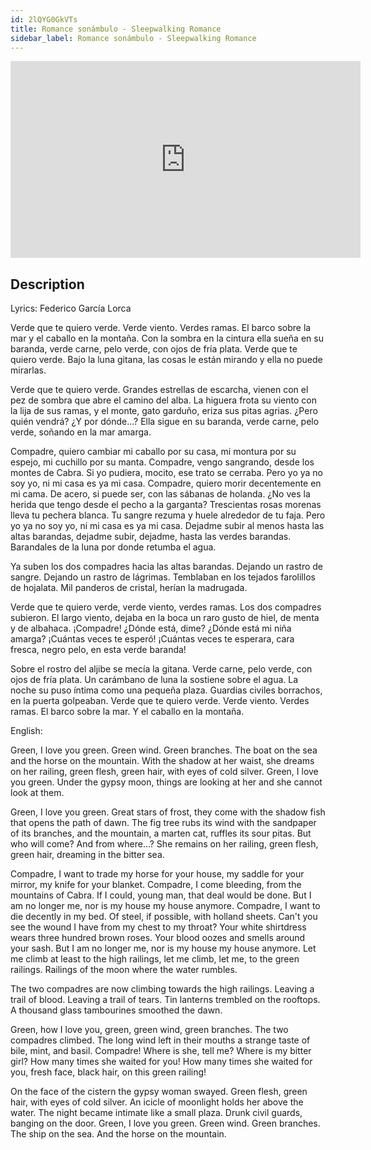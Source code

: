 ```yaml
---
id: 2lQYG0GkVTs
title: Romance sonámbulo - Sleepwalking Romance
sidebar_label: Romance sonámbulo - Sleepwalking Romance
---
```


<iframe
  width="560"
  height="315"
  src="https://www.youtube.com/embed/2lQYG0GkVTs"
  title="YouTube video player"
  frameborder="0"
  allow="accelerometer; autoplay; clipboard-write; encrypted-media; gyroscope; picture-in-picture; web-share"
  referrerpolicy="strict-origin-when-cross-origin"
  allowfullscreen
></iframe>

## Description

Lyrics: Federico García Lorca

Verde que te quiero verde.
Verde viento. Verdes ramas.
El barco sobre la mar
y el caballo en la montaña.
Con la sombra en la cintura
ella sueña en su baranda,
verde carne, pelo verde,
con ojos de fría plata.
Verde que te quiero verde.
Bajo la luna gitana,
las cosas le están mirando
y ella no puede mirarlas.


Verde que te quiero verde.
Grandes estrellas de escarcha,
vienen con el pez de sombra
que abre el camino del alba.
La higuera frota su viento
con la lija de sus ramas,
y el monte, gato garduño,
eriza sus pitas agrias.
¿Pero quién vendrá? ¿Y por dónde...?
Ella sigue en su baranda,
verde carne, pelo verde,
soñando en la mar amarga.


Compadre, quiero cambiar
mi caballo por su casa,
mi montura por su espejo,
mi cuchillo por su manta.
Compadre, vengo sangrando,
desde los montes de Cabra.
Si yo pudiera, mocito,
ese trato se cerraba.
Pero yo ya no soy yo,
ni mi casa es ya mi casa.
Compadre, quiero morir
decentemente en mi cama.
De acero, si puede ser,
con las sábanas de holanda.
¿No ves la herida que tengo
desde el pecho a la garganta?
Trescientas rosas morenas
lleva tu pechera blanca.
Tu sangre rezuma y huele
alrededor de tu faja.
Pero yo ya no soy yo,
ni mi casa es ya mi casa.
Dejadme subir al menos
hasta las altas barandas,
dejadme subir, dejadme,
hasta las verdes barandas.
Barandales de la luna
por donde retumba el agua.


Ya suben los dos compadres
hacia las altas barandas.
Dejando un rastro de sangre.
Dejando un rastro de lágrimas.
Temblaban en los tejados
farolillos de hojalata.
Mil panderos de cristal,
herían la madrugada.


Verde que te quiero verde,
verde viento, verdes ramas.
Los dos compadres subieron.
El largo viento, dejaba
en la boca un raro gusto
de hiel, de menta y de albahaca.
¡Compadre! ¿Dónde está, dime?
¿Dónde está mi niña amarga?
¡Cuántas veces te esperó!
¡Cuántas veces te esperara,
cara fresca, negro pelo,
en esta verde baranda!


Sobre el rostro del aljibe
se mecía la gitana.
Verde carne, pelo verde,
con ojos de fría plata.
Un carámbano de luna
la sostiene sobre el agua.
La noche su puso íntima
como una pequeña plaza.
Guardias civiles borrachos,
en la puerta golpeaban.
Verde que te quiero verde.
Verde viento. Verdes ramas.
El barco sobre la mar.
Y el caballo en la montaña.

English:

Green, I love you green.
Green wind. Green branches.
The boat on the sea
and the horse on the mountain.
With the shadow at her waist,
she dreams on her railing,
green flesh, green hair,
with eyes of cold silver.
Green, I love you green.
Under the gypsy moon,
things are looking at her
and she cannot look at them.

Green, I love you green.
Great stars of frost,
they come with the shadow fish
that opens the path of dawn.
The fig tree rubs its wind
with the sandpaper of its branches,
and the mountain, a marten cat,
ruffles its sour pitas.
But who will come? And from where...?
She remains on her railing,
green flesh, green hair,
dreaming in the bitter sea.

Compadre, I want to trade
my horse for your house,
my saddle for your mirror,
my knife for your blanket.
Compadre, I come bleeding,
from the mountains of Cabra.
If I could, young man,
that deal would be done.
But I am no longer me,
nor is my house my house anymore.
Compadre, I want to die
decently in my bed.
Of steel, if possible,
with holland sheets.
Can't you see the wound I have
from my chest to my throat?
Your white shirtdress wears three hundred brown roses.
Your blood oozes and smells
around your sash.
But I am no longer me,
nor is my house my house anymore.
Let me climb at least
to the high railings,
let me climb, let me,
to the green railings.
Railings of the moon
where the water rumbles.

The two compadres are now climbing
towards the high railings.
Leaving a trail of blood.
Leaving a trail of tears.
Tin lanterns trembled on the rooftops.
A thousand glass tambourines
smoothed the dawn.

Green, how I love you, green,
green wind, green branches.
The two compadres climbed.
The long wind left
in their mouths a strange taste
of bile, mint, and basil.
Compadre! Where is she, tell me?
Where is my bitter girl?
How many times she waited for you!
How many times she waited for you,
fresh face, black hair,
on this green railing!

On the face of the cistern
the gypsy woman swayed.
Green flesh, green hair,
with eyes of cold silver.
An icicle of moonlight
holds her above the water.
The night became intimate
like a small plaza. Drunk civil guards,
banging on the door.
Green, I love you green.
Green wind. Green branches.
The ship on the sea.
And the horse on the mountain.
